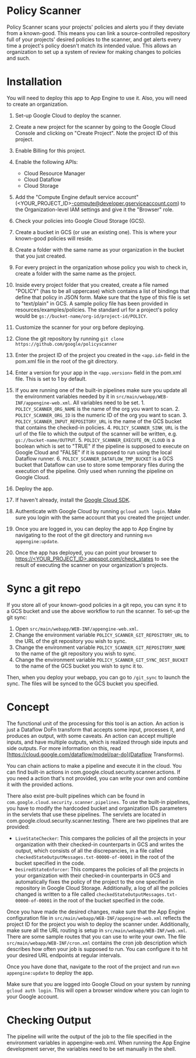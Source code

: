 # Policy Scanner

Policy Scanner scans your projects' policies and alerts you if they
deviate from a known-good.
This means you can link a source-controlled repository full of your
projects' desired policies to the scanner, and get alerts every time a
project's policy doesn't match its intended value.
This allows an organization to set up a system of review for making
changes to policies and such.

# Installation

You will need to deploy this app to App Engine to use it. Also, you will
need to create an organization.

1. Set-up Google Cloud to deploy the scanner.
  1. Create a new project for the scanner by going to the
     Google Cloud Console and clicking on "Create Project".
     Note the project ID of this project.
  2. Enable Billing for this project.
  3. Enable the following APIs:
     * Cloud Resource Manager
     * Cloud Dataflow
     * Cloud Storage
  4. Add the "Compute Engine default service account"
     (<YOUR_PROJECT_ID>-compute@developer.gserviceaccount.com) to the
     Organization-level IAM settings and give it the "Browser" role.

2. Check your policies into Google Cloud Storage (GCS).
  1. Create a bucket in GCS (or use an existing one).
     This is where your known-good policies will reside.
  2. Create a folder with the same name as your organization in
     the bucket that you just created.
  3. For every project in the organization whose policy you wish to
     check in, create a folder with the same name as the project.
  4. Inside every project folder that you created, create a file named
     "POLICY" (has to be all uppercase) which contains a list of
     bindings that define that policy in JSON form.
     Make sure that the type of this file is set to
     "text/plain" in GCS. A sample policy file has been
     provided in resources/examples/policies.
     The standard url for a project's policy would be
     `gs://bucket-name/org-id/project-id/POLICY`.

3. Customize the scanner for your org before deploying.
  1. Clone the git repository by running
     `git clone https://github.com/google/policyscanner`
  1. Enter the project ID of the project you created in the `<app.id>`
     field in the pom.xml file in the root of the git directory.
  2. Enter a version for your app in the `<app.version>` field in the
     pom.xml file. This is set to 1 by default.
  3. If you are running one of the built-in pipelines make sure you update all
     the environment variables needed by it in
     `src/main/webapp/WEB-INF/appengine-web.xml`. All variables need to be set.
    1. `POLICY_SCANNER_ORG_NAME` is the name of the org you want to scan.
    2. `POLICY_SCANNER_ORG_ID` is the numeric ID of the org you want to scan.
    3. `POLICY_SCANNER_INPUT_REPOSITORY_URL` is the name of the GCS bucket that
       contains the checked-in policies.
    4. `POLICY_SCANNER_SINK_URL` is the url of the file to which the output of
       the scanner will be written, e.g. `gs://bucket-name/OUTPUT`.
    5. `POLICY_SCANNER_EXECUTE_ON_CLOUD` is a boolean which is set to "TRUE" if
       the pipeline is supposed to execute on Google Cloud and "FALSE" if it is
       supposed to run using the local Dataflow runner.
    6. `POLICY_SCANNER_DATAFLOW_TMP_BUCKET` is a GCS bucket that Dataflow can
       use to store some temporary files during the execution of the pipeline.
       Only used when running the pipeline on Google Cloud.

4. Deploy the app.
  1. If haven't already, install the [Google Cloud SDK](https://cloud.google.com/sdk/downloads).
  2. Authenticate with Google Cloud by running `gcloud auth login`.
     Make sure you login with the same account that you created
     the project under.
  3. Once you are logged in, you can deploy the app to App Engine by
     navigating to the root of the git directory and running
     `mvn appengine:update`.
  4. Once the app has deployed, you can point your browser to
     [https://<YOUR_PROJECT_ID>.appspot.com/check\_states]()
     to see the result of executing the scanner on your organization's
     projects.

# Sync a git repo

If you store all of your known-good policies in a git repo, you can
sync it to a GCS bucket and use the above workflow to run the scanner.
To set-up the git sync:

1. Open `src/main/webapp/WEB-INF/appengine-web.xml`.
2. Change the environment variable `POLICY_SCANNER_GIT_REPOSITORY_URL`
   to the URL of the git repository you wish to sync.
3. Change the environment variable `POLICY_SCANNER_GIT_REPOSITORY_NAME`
   to the name of the git repository you wish to sync.
4. Change the environment variable `POLICY_SCANNER_GIT_SYNC_DEST_BUCKET`
   to the name of the GCS bucket you wish to sync it to.

Then, when you deploy your webapp, you can go to `/git_sync` to launch
the sync. The files will be synced to the GCS bucket you specified.

# Concept

The functional unit of the processing for this tool is an action.
An action is just a Dataflow DoFn transform that accepts some input,
processes it, and produces an output, with some caveats.
An action can accept multiple inputs, and have multiple outputs,
which is realized through side inputs and side outputs.
For more information on this, read
[https://cloud.google.com/dataflow/model/par-do](Dataflow Transforms).


You can chain actions to make a pipeline and execute it in the cloud.
You can find built-in actions in
com.google.cloud.security.scanner.actions.
If you need a action that's not provided, you can write your own and
combine it with the provided actions.

There also exist pre-built pipelines which can be found in
`com.google.cloud.security.scanner.pipelines`. To use the built-in
pipelines, you have to modify the hardcoded bucket and organization IDs
parameters in the servlets that use these pipelines.
The servlets are located in com.google.cloud.security.scanner.testing.
There are two pipelines that are provided:
- `LiveStateChecker`: This compares the policies of all the projects in
  your organization with their checked-in counterparts in GCS and writes
  the output, which consists of all the discrepancies, in a file called
  `checkedStateOutputMessages.txt-00000-of-00001` in the root of the
  bucket specified in the code.
- `DesiredStateEnforcer`: This compares the policies of all the projects
  in your organization with their checked-in counterparts in
  GCS and automatically fixes the policy of the project
  to the one specified in repository in Google Cloud Storage.
  Additionally, a log of all the policies changed is written to a file
  called `checkedStateOutputMessages.txt-00000-of-00001` in the root of
  the bucket specified in the code.

Once you have made the desired changes, make sure that the App Engine
configuration file in `src/main/webapp/WEB-INF/appengine-web.xml` reflects
the project ID for the project you wish to deploy the scanner under.
Additionally, make sure all the URL routing is setup in
`src/main/webapp/WEB-INF/web.xml`. There are some sample routes that you
can use to write your own.
The file `src/main/webapp/WEB-INF/cron.xml` contains the cron job
description which describes how often your job is supposed to run. You
can configure it to hit your desired URL endpoints at regular intervals.

Once you have done that, navigate to the root of the project and run
`mvn appengine:update` to deploy the app.

Make sure that you are logged into Google Cloud on your system by
running `gcloud auth login`. This will open a browser window where you
can login to your Google account.

# Checking Output

The pipeline will write the output of the job to the file specified in the
environment variables in appengine-web.xml. When running the App Engine
development server, the variables need to be set manually in the shell.
